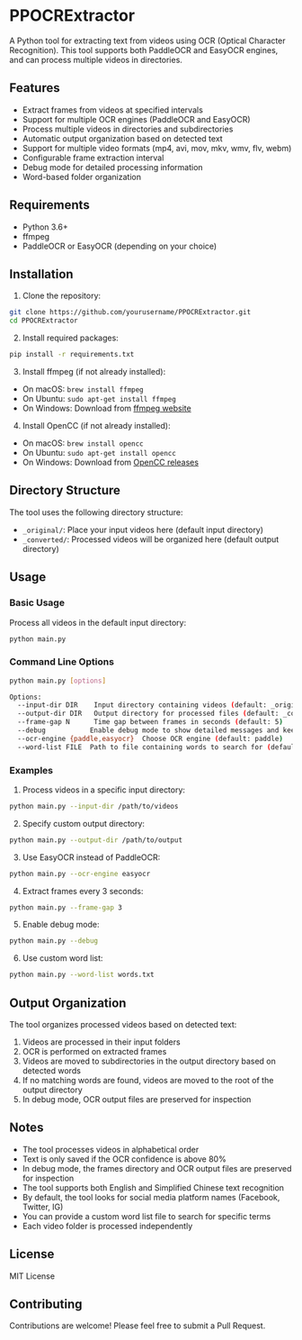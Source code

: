 # PPOCRExtractor

A Python tool for extracting text from videos using OCR (Optical Character Recognition). This tool supports both PaddleOCR and EasyOCR engines, and can process multiple videos in directories.

## Features

- Extract frames from videos at specified intervals
- Support for multiple OCR engines (PaddleOCR and EasyOCR)
- Process multiple videos in directories and subdirectories
- Automatic output organization based on detected text
- Support for multiple video formats (mp4, avi, mov, mkv, wmv, flv, webm)
- Configurable frame extraction interval
- Debug mode for detailed processing information
- Word-based folder organization

## Requirements

- Python 3.6+
- ffmpeg
- PaddleOCR or EasyOCR (depending on your choice)

## Installation

1. Clone the repository:
```bash
git clone https://github.com/yourusername/PPOCRExtractor.git
cd PPOCRExtractor
```

2. Install required packages:
```bash
pip install -r requirements.txt
```

3. Install ffmpeg (if not already installed):
- On macOS: `brew install ffmpeg`
- On Ubuntu: `sudo apt-get install ffmpeg`
- On Windows: Download from [ffmpeg website](https://ffmpeg.org/download.html)

4. Install OpenCC (if not already installed):
- On macOS: `brew install opencc`
- On Ubuntu: `sudo apt-get install opencc`
- On Windows: Download from [OpenCC releases](https://github.com/BYVoid/OpenCC/releases)

## Directory Structure

The tool uses the following directory structure:
- `_original/`: Place your input videos here (default input directory)
- `_converted/`: Processed videos will be organized here (default output directory)

## Usage

### Basic Usage

Process all videos in the default input directory:
```bash
python main.py
```

### Command Line Options

```bash
python main.py [options]

Options:
  --input-dir DIR    Input directory containing videos (default: _original)
  --output-dir DIR   Output directory for processed files (default: _converted)
  --frame-gap N      Time gap between frames in seconds (default: 5)
  --debug           Enable debug mode to show detailed messages and keep frames
  --ocr-engine {paddle,easyocr}  Choose OCR engine (default: paddle)
  --word-list FILE  Path to file containing words to search for (default: Facebook, Twitter, IG)
```

### Examples

1. Process videos in a specific input directory:
```bash
python main.py --input-dir /path/to/videos
```

2. Specify custom output directory:
```bash
python main.py --output-dir /path/to/output
```

3. Use EasyOCR instead of PaddleOCR:
```bash
python main.py --ocr-engine easyocr
```

4. Extract frames every 3 seconds:
```bash
python main.py --frame-gap 3
```

5. Enable debug mode:
```bash
python main.py --debug
```

6. Use custom word list:
```bash
python main.py --word-list words.txt
```

## Output Organization

The tool organizes processed videos based on detected text:
1. Videos are processed in their input folders
2. OCR is performed on extracted frames
3. Videos are moved to subdirectories in the output directory based on detected words
4. If no matching words are found, videos are moved to the root of the output directory
5. In debug mode, OCR output files are preserved for inspection

## Notes

- The tool processes videos in alphabetical order
- Text is only saved if the OCR confidence is above 80%
- In debug mode, the frames directory and OCR output files are preserved for inspection
- The tool supports both English and Simplified Chinese text recognition
- By default, the tool looks for social media platform names (Facebook, Twitter, IG)
- You can provide a custom word list file to search for specific terms
- Each video folder is processed independently

## License

MIT License

## Contributing

Contributions are welcome! Please feel free to submit a Pull Request.